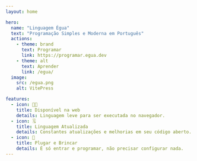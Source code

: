 ```yaml
---
layout: home

hero:
  name: "Linguagem Égua"
  text: "Programação Simples e Moderna em Português"
  actions:
    - theme: brand
      text: Programar
      link: https://programar.egua.dev
    - theme: alt
      text: Aprender
      link: /egua/
  image:
    src: /egua.png
    alt: VitePress

features:
  - icon: 👨‍💻
    title: Disponível na web
    details: Linguagem leve para ser executada no navegador.
  - icon: 🗓️
    title: Linguagem Atualizada
    details: Constantes atualizações e melhorias em seu código aberto.
  - icon: 🚀
    title: Plugar e Brincar
    details: É só entrar e programar, não precisar configurar nada.
---
```



